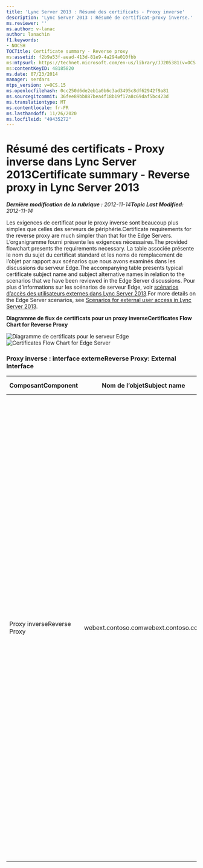 ```yaml
---
title: 'Lync Server 2013 : Résumé des certificats - Proxy inverse'
description: 'Lync Server 2013 : Résumé de certificat-proxy inverse.'
ms.reviewer: ''
ms.author: v-lanac
author: lanachin
f1.keywords:
- NOCSH
TOCTitle: Certificate summary - Reverse proxy
ms:assetid: f2b9a53f-aead-413d-81e9-4a294a010fbb
ms:mtpsurl: https://technet.microsoft.com/en-us/library/JJ205381(v=OCS.15)
ms:contentKeyID: 48185820
ms.date: 07/23/2014
manager: serdars
mtps_version: v=OCS.15
ms.openlocfilehash: 0cc250d6de2eb1a0b6c3ad3495c8df62942f9a81
ms.sourcegitcommit: 36fee89bb887bea4f18b19f17a8c69daf5bc423d
ms.translationtype: MT
ms.contentlocale: fr-FR
ms.lasthandoff: 11/26/2020
ms.locfileid: "49435272"
---
```

# <a name="certificate-summary---reverse-proxy-in-lync-server-2013"></a><span data-ttu-id="80079-103">Résumé des certificats - Proxy inverse dans Lync Server 2013</span><span class="sxs-lookup"><span data-stu-id="80079-103">Certificate summary - Reverse proxy in Lync Server 2013</span></span>

<div data-xmlns="http://www.w3.org/1999/xhtml">

<div class="topic" data-xmlns="http://www.w3.org/1999/xhtml" data-msxsl="urn:schemas-microsoft-com:xslt" data-cs="https://msdn.microsoft.com/">

<div data-asp="https://msdn2.microsoft.com/asp">



</div>

<div id="mainSection">

<div id="mainBody"><span data-ttu-id="80079-104">

<span> </span></span><span class="sxs-lookup"><span data-stu-id="80079-104">

<span> </span></span></span>

<span data-ttu-id="80079-105">_**Dernière modification de la rubrique :** 2012-11-14_</span><span class="sxs-lookup"><span data-stu-id="80079-105">_**Topic Last Modified:** 2012-11-14_</span></span>

<span data-ttu-id="80079-106">Les exigences de certificat pour le proxy inverse sont beaucoup plus simples que celles des serveurs de périphérie.</span><span class="sxs-lookup"><span data-stu-id="80079-106">Certificate requirements for the reverse proxy are much simpler than that for the Edge Servers.</span></span> <span data-ttu-id="80079-107">L’organigramme fourni présente les exigences nécessaires.</span><span class="sxs-lookup"><span data-stu-id="80079-107">The provided flowchart presents the requirements necessary.</span></span> <span data-ttu-id="80079-108">La table associée présente le nom du sujet du certificat standard et les noms de remplacement de l’objet par rapport aux scénarios que nous avons examinés dans les discussions du serveur Edge.</span><span class="sxs-lookup"><span data-stu-id="80079-108">The accompanying table presents typical certificate subject name and subject alternative names in relation to the scenarios that we have been reviewed in the Edge Server discussions.</span></span> <span data-ttu-id="80079-109">Pour plus d’informations sur les scénarios de serveur Edge, voir [scénarios d’accès des utilisateurs externes dans Lync Server 2013](lync-server-2013-scenarios-for-external-user-access.md).</span><span class="sxs-lookup"><span data-stu-id="80079-109">For more details on the Edge Server scenarios, see [Scenarios for external user access in Lync Server 2013](lync-server-2013-scenarios-for-external-user-access.md).</span></span>

<span data-ttu-id="80079-110">**Diagramme de flux de certificats pour un proxy inverse**</span><span class="sxs-lookup"><span data-stu-id="80079-110">**Certificates Flow Chart for Reverse Proxy**</span></span>

<span data-ttu-id="80079-111">![Diagramme de certificats pour le serveur Edge](images/JJ205381.026045d7-1b4b-4651-b32f-2d43a7161198(OCS.15).jpg "Diagramme de certificats pour le serveur Edge")</span><span class="sxs-lookup"><span data-stu-id="80079-111">![Certificates Flow Chart for Edge Server](images/JJ205381.026045d7-1b4b-4651-b32f-2d43a7161198(OCS.15).jpg "Certificates Flow Chart for Edge Server")</span></span>

### <a name="reverse-proxy-external-interface"></a><span data-ttu-id="80079-112">Proxy inverse : interface externe</span><span class="sxs-lookup"><span data-stu-id="80079-112">Reverse Proxy: External Interface</span></span>

<table>
<colgroup>
<col style="width: 25%" />
<col style="width: 25%" />
<col style="width: 25%" />
<col style="width: 25%" />
</colgroup>
<thead>
<tr class="header">
<th><span data-ttu-id="80079-113">Composant</span><span class="sxs-lookup"><span data-stu-id="80079-113">Component</span></span></th>
<th><span data-ttu-id="80079-114">Nom de l’objet</span><span class="sxs-lookup"><span data-stu-id="80079-114">Subject name</span></span></th>
<th><span data-ttu-id="80079-115">Autre nom de l’objet (SAN)/Order</span><span class="sxs-lookup"><span data-stu-id="80079-115">Subject alternative name (SAN)/Order</span></span></th>
<th><span data-ttu-id="80079-116">Commentaires</span><span class="sxs-lookup"><span data-stu-id="80079-116">Comments</span></span></th>
</tr>
</thead>
<tbody>
<tr class="odd">
<td><p><span data-ttu-id="80079-117">Proxy inverse</span><span class="sxs-lookup"><span data-stu-id="80079-117">Reverse Proxy</span></span></p></td>
<td><p><span data-ttu-id="80079-118">webext.contoso.com</span><span class="sxs-lookup"><span data-stu-id="80079-118">webext.contoso.com</span></span></p></td>
<td><p><span data-ttu-id="80079-119">webext.contoso.com</span><span class="sxs-lookup"><span data-stu-id="80079-119">webext.contoso.com</span></span></p>
<p><span data-ttu-id="80079-120">webdirext.contoso.com</span><span class="sxs-lookup"><span data-stu-id="80079-120">webdirext.contoso.com</span></span></p>
<p><span data-ttu-id="80079-121">dialin.contoso.com</span><span class="sxs-lookup"><span data-stu-id="80079-121">dialin.contoso.com</span></span></p>
<p><span data-ttu-id="80079-122">meet.contoso.com</span><span class="sxs-lookup"><span data-stu-id="80079-122">meet.contoso.com</span></span></p>
<p><span data-ttu-id="80079-123">officewebapps01.contoso.com</span><span class="sxs-lookup"><span data-stu-id="80079-123">officewebapps01.contoso.com</span></span></p>
<p><span data-ttu-id="80079-124">lyncdiscover.contoso.com</span><span class="sxs-lookup"><span data-stu-id="80079-124">lyncdiscover.contoso.com</span></span></p>
<p><span data-ttu-id="80079-125">(Facultatif) :\*. contoso.com</span><span class="sxs-lookup"><span data-stu-id="80079-125">(Optional):\*.contoso.com</span></span></p></td>
<td><p><span data-ttu-id="80079-126">Le certificat doit être émis par une autorité de certification publique et par l’utilisation améliorée du serveur.</span><span class="sxs-lookup"><span data-stu-id="80079-126">Certificate must be issued by a public CA and with the server EKU.</span></span> <span data-ttu-id="80079-127">Services : service de carnet d’adresses, extension de groupe de distribution applications Web Office pour les conférences et règles de publication de périphériques IP Lync.</span><span class="sxs-lookup"><span data-stu-id="80079-127">Services include Address Book Service, distribution group expansion Office Web Apps for conferencing, and Lync IP Device publishing rules.</span></span> <span data-ttu-id="80079-128">Le nom alternatif de l’objet inclut :</span><span class="sxs-lookup"><span data-stu-id="80079-128">Subject alternative name includes:</span></span></p>
<ul>
<li><p><span data-ttu-id="80079-129">Nom de domaine complet des services Web externes pour le serveur frontal ou le pool frontal</span><span class="sxs-lookup"><span data-stu-id="80079-129">External Web Services FQDN for Front End Server or Front End pool</span></span></p></li>
<li><p><span data-ttu-id="80079-130">Nom de domaine complet des services Web externes pour le directeur ou le pool de réalisateurs</span><span class="sxs-lookup"><span data-stu-id="80079-130">External Web Services FQDN for Director or Director pool</span></span></p></li>
<li><p><span data-ttu-id="80079-131">Conférence rendez-vous</span><span class="sxs-lookup"><span data-stu-id="80079-131">Dial-in conferencing</span></span></p></li>
<li><p><span data-ttu-id="80079-132">Règle de publication de réunion en ligne</span><span class="sxs-lookup"><span data-stu-id="80079-132">Online meeting publishing rule</span></span></p></li>
<li><p><span data-ttu-id="80079-133">Office Web Apps pour les conférences</span><span class="sxs-lookup"><span data-stu-id="80079-133">Office Web Apps for conferencing</span></span></p></li>
<li><p><span data-ttu-id="80079-134">Lyncdiscover (découverte automatique)</span><span class="sxs-lookup"><span data-stu-id="80079-134">Lyncdiscover (Autodiscover)</span></span></p></li>
</ul>
<p><span data-ttu-id="80079-135">Le caractère générique facultatif remplace les SAN de connexion et de numérotation.</span><span class="sxs-lookup"><span data-stu-id="80079-135">The optional wildcard replaces both meet and dialin SAN</span></span></p></td>
</tr>
</tbody>
</table><span data-ttu-id="80079-136">


</div>

<span> </span>

</div>

</div>

</span><span class="sxs-lookup"><span data-stu-id="80079-136">


</div>

<span> </span>

</div>

</div>

</span></span></div>

